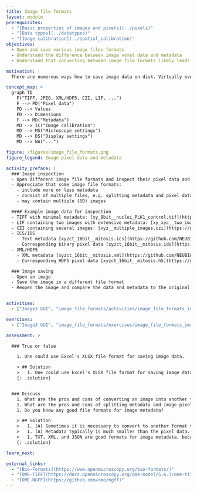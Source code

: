 ```yaml
---
title: Image file formats
layout: module
prerequisites:
  - "[Basic properties of images and pixels](../pixels)"
  - "[Data types](../datatypes)"
  - "[Image calibration](../spatial_calibration)"
objectives:
  - Open and save various image files formats
  - Understand the difference between image voxel data and metadata
  - Understand that converting between image file formats likely leads to loss of information

motivation: |
  There are numerous ways how to save image data on disk. Virtually every microscope vendor has their own file format. It is thus very important to understand how to open those files and inspect their content. Moreover, some software will open only specific image file formats and thus it is sometime necessary to re-save the data. During such image file format conversions information can be lost; it is important to be aware of this and avoid such information loss as much as possible.

concept_map: >
  graph TD
    F("TIFF, JPEG, XML/HDF5, CZI, LIF, ...")
    F --> PD("Pixel data")
    PD --> Values
    PD --> Dimensions
    F --> MD("Metadata")
    MD --> IC("Image calibration")
    MD --> MS("Microscope settings")
    MD --> DS("Display settings")
    MD --> NA("...")

figure: /figures/image_file_formats.png 
figure_legend: Image pixel data and metadata

activity_preface: |
  ### Image inspection
  - Open different image file formats and inspect their pixel data and metadata
  - Appreciate that some image file formats:
    - include more or less metadata
    - consist of multiple files, e.g. splitting metadata and pixel data across two files
    - may contain multiple (5D) images

  #### Example image data for inspection
  - TIFF with minimal metadata: [xy_8bit__nuclei_PLK1_control.tif](https://github.com/NEUBIAS/training-resources/raw/master/image_data/xy_8bit__nuclei_PLK1_control.tif)
  - LIF containing two images with extensive metadata: [xy_xyc__two_images.lif](https://github.com/NEUBIAS/training-resources/raw/master/image_data/xy_xyc__two_images.lif)
  - CZI containing several images: [xyz__multiple_images.czi](https://github.com/NEUBIAS/training-resources/raw/master/image_data/xyz__multiple_images.czi)
  - ICS/IDS
    - Text metadata [xyzct_16bit__mitosis.ics](https://github.com/NEUBIAS/training-resources/raw/master/image_data/xyzct_16bit__mitosis.ics)
    - Corresponding binary pixel data [xyzct_16bit__mitosis.ids](https://github.com/NEUBIAS/training-resources/raw/master/image_data/xyzct_16bit__mitosis.ids) 
  - XML/HDF5 
    - XML metadata [xyzct_16bit__mitosis.xml](https://github.com/NEUBIAS/training-resources/raw/master/image_data/xyzct_16bit__mitosis.xml) 
    - Corresponding HDF5 pixel data [xyzct_16bit__mitosis.h5](https://github.com/NEUBIAS/training-resources/raw/master/image_data/xyzct_16bit__mitosis.h5)

  ### Image saving
  - Open an image
  - Save the image in a different file format
  - Reopen the image and compare the data and metadata to the original file


activities:
  - ["ImageJ GUI", "image_file_formats/activities/image_file_formats_imagejgui.md", "markdown"]

exercises:
  - ["ImageJ GUI", "image_file_formats/exercises/image_file_formats_imagejgui.md"]

assessment: >

  ### True or false

    1. One could use Excel's XLSX file format for saving image data.

    > ## Solution
    >   1. One could use Excel's XLSX file format for saving image data. **True**, the matrix of each sheet could represent one image plane and one could use the first sheet to store metadata and the mapping of each sheet (image plane) to the zct coordinates, e.g. `sheet 12  c 2  z 3  t 1`.
    {: .solution}


  ### Discuss
    1. What are the pros and cons of converting an image into another format? 
    1. What are the pros and cons of splitting metadata and image pixel data into separate files?
    1. Do you know any good file formats for image metadata? 

    > ## Solution
    >   1. (A) Sometimes it is necessary to convert to another format to be able to open the image in a specific software. (B) Converting an image to another format typically loose information, e.g. because the file format that you are saving to cannot represent all the metadata of the original image file. Thus, it is in general recommened to keep to original image file. (C) Converting to a file format with good compression may save you considerable disk space.
    >   1. (A) Metadata typically is much smaller than the pixel data. Thus, it can be a good idea to keep metadata in a separate file that can be readily inspected (inspecting the potentially TB sized pixel data files can be tricky). (B) The best file formats for metadata and pixel data can be very different due to the nature of the data, thus splitting can make sense. (C) Having separate files always bares the risk that you loose one of them, e.g. you may forget to copy both to a new folder.  
    >   1. TXT, XML, and JSON are good formats for image metadata, because they are human readable standard formats that can be openend with any text editor.  
    {: .solution}

learn_next:

external_links:
  - "[Bio-Formats](https://www.openmicroscopy.org/bio-formats/)"
  - "[OME-TIFF](https://docs.openmicroscopy.org/ome-model/5.6.3/ome-tiff/)"
  - "[OME-NGFF](https://github.com/ome/ngff)"
---
```

